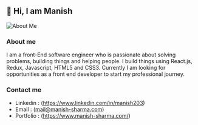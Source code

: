 ## 👋 Hi, I am Manish 

![About Me]()

### About me

I am a front-End software engineer who is passionate about solving problems, building things and helping people. I build things using React.js, Redux, Javascript, HTML5 and CSS3. Currently I am looking for opportunities as a front end developer to start my professional journey.

### Contact me

* Linkedin : (https://www.linkedin.com/in/manish203)
* Email : (mail@manish-sharma.com)
* Portfolio : (https://www.manish-sharma.com/)

